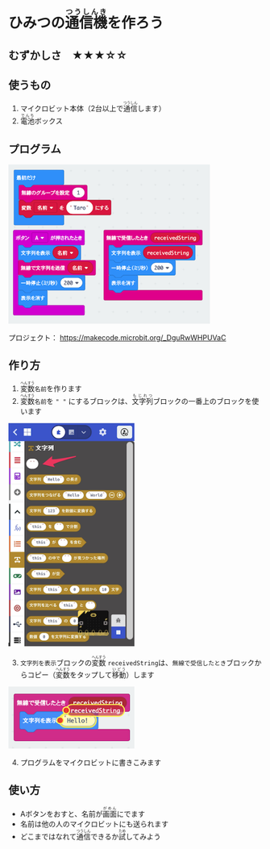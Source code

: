 # ひみつの<ruby>通信機<rp>(</rp><rt>つうしんき</rt><rp>)</rp></ruby>を作ろう

## むずかしさ　★★★☆☆

## 使うもの
1. マイクロビット本体（2台以上で<ruby>通信<rp>(</rp><rt>つうしん</rt><rp>)</rp></ruby>します）
2. <ruby>電池<rp>(</rp><rt>でんち</rt><rp>)</rp></ruby>ボックス

## プログラム

<img width="400" src="./ble.png">

プロジェクト： https://makecode.microbit.org/_DguRwWHPUVaC

## 作り方

1. <ruby>変数<rp>(</rp><rt>へんすう</rt><rp>)</rp></ruby>`名前`を作ります  
2. <ruby>変数<rp>(</rp><rt>へんすう</rt><rp>)</rp></ruby>`名前`を `" "` にするブロックは、<ruby>文字列<rp>(</rp><rt>もじれつ</rt><rp>)</rp></ruby>ブロックの一番上のブロックを使います

<img width="250" src="./string.png">  

3. `文字列を表示`ブロックの<ruby>変数<rp>(</rp><rt>へんすう</rt><rp>)</rp></ruby> `receivedString`は、`無線で受信したとき`ブロックからコピー（<ruby>変数<rp>(</rp><rt>へんすう</rt><rp>)</rp></ruby>をタップして<ruby>移動<rp>(</rp><rt>いどう</rt><rp>)</rp></ruby>）します

<img width="250" src="./receiveString.png">  

4. プログラムをマイクロビットに書きこみます  

## 使い方

* Aボタンをおすと、名前が<ruby>画面<rp>(</rp><rt>がめん</rt><rp>)</rp></ruby>にでます  
* 名前は他の人のマイクロビットにも送られます  
* どこまではなれて<ruby>通信<rp>(</rp><rt>つうしん</rt><rp>)</rp></ruby>できるか<ruby>試<rp>(</rp><rt>ため</rt><rp>)</rp></ruby>してみよう  
